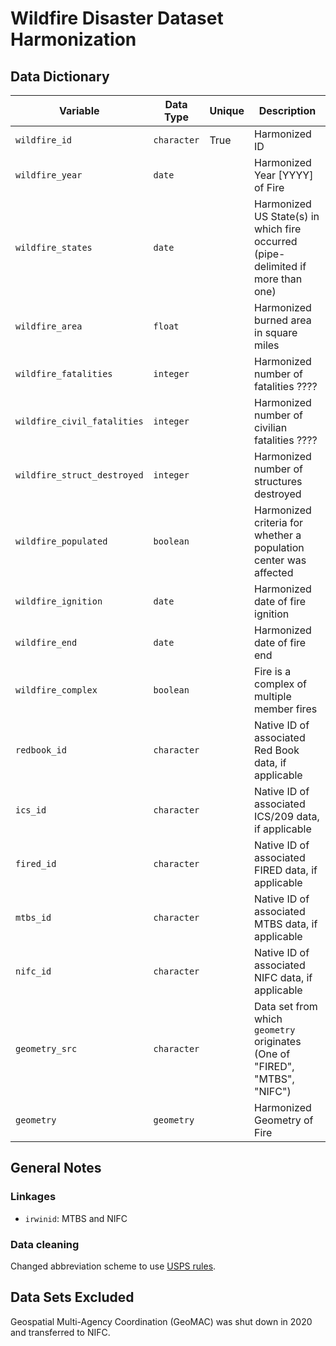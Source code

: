# Wildfire Disaster Dataset Harmonization

## Data Dictionary

| Variable      | Data Type     | Unique | Description|
| ------------- | ------------- | -------| ---------- | 
`wildfire_id` | `character` | True | Harmonized ID | 
`wildfire_year` | `date` | | Harmonized Year [YYYY] of Fire |
`wildfire_states` | `date` | | Harmonized US State(s) in which fire occurred (pipe-delimited if more than one) |
`wildfire_area` | `float` | | Harmonized burned area in square miles |
`wildfire_fatalities` | `integer` | |  Harmonized number of fatalities ???? |
`wildfire_civil_fatalities` | `integer` | |  Harmonized number of civilian fatalities ???? |
`wildfire_struct_destroyed` | `integer` | |  Harmonized number of structures destroyed |
`wildfire_populated` | `boolean` | |  Harmonized criteria for whether a population center was affected |
`wildfire_ignition` | `date` | | Harmonized date of fire ignition | 
`wildfire_end` | `date` | | Harmonized date of fire end |
`wildfire_complex` | `boolean` | | Fire is a complex of multiple member fires |
`redbook_id` | `character` | | Native ID of associated Red Book data, if applicable | 
`ics_id` | `character` | | Native ID of associated ICS/209 data, if applicable | 
`fired_id` | `character` | | Native ID of associated FIRED data, if applicable | 
`mtbs_id` | `character` | | Native ID of associated MTBS data, if applicable | 
`nifc_id` | `character` | | Native ID of associated NIFC data, if applicable | 
`geometry_src`| `character` | | Data set from which `geometry` originates (One of "FIRED", "MTBS", "NIFC") | 
`geometry` | `geometry` | | Harmonized Geometry of Fire |


## General Notes

### Linkages

* `irwinid`: MTBS and NIFC

### Data cleaning

Changed abbreviation scheme to use [USPS rules](https://pe.usps.com/text/pub28/28apc_002.htm?_gl=1*1tbn36t*_gcl_au*NTMxMDc4MjUzLjE3MTg3NDkxMTQ.*_ga*NjkzNzQyODM0LjE3MTA4NjczMzQ.*_ga_3NXP3C8S9V*MTcxODc0OTExMy43LjEuMTcxODc0OTY2Ni4wLjAuMA..). 


## Data Sets Excluded

Geospatial Multi-Agency Coordination (GeoMAC) was shut down in 2020 and transferred to NIFC. 
